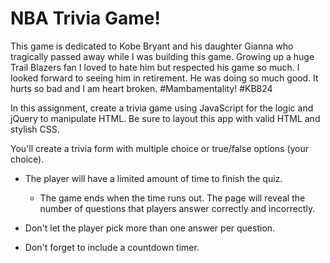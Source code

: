<h1>NBA Trivia Game!</h1>

This game is dedicated to Kobe Bryant and his daughter Gianna who tragically passed away while I was building this game. Growing up
a huge Trail Blazers fan I loved to hate him but respected his game so much. I looked forward to seeing him in retirement. He was
doing so much good. It hurts so bad and I am heart broken. #Mambamentality! #KB824

In this assignment, create a trivia game using JavaScript for the logic and jQuery to manipulate HTML. Be sure to layout this app with valid HTML and stylish CSS.

You'll create a trivia form with multiple choice or true/false options (your choice).

* The player will have a limited amount of time to finish the quiz. 

  * The game ends when the time runs out. The page will reveal the number of questions that players answer correctly and incorrectly.

* Don't let the player pick more than one answer per question.

* Don't forget to include a countdown timer.
